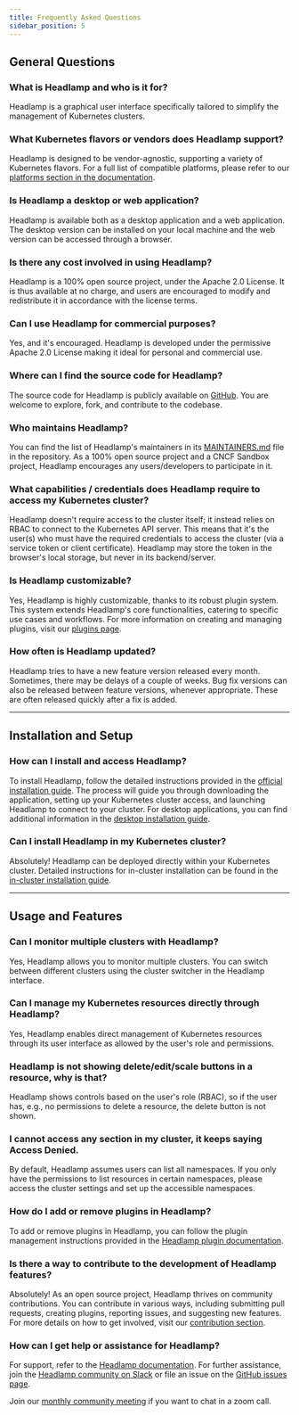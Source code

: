 ```yaml
---
title: Frequently Asked Questions
sidebar_position: 5
---
```


## General Questions

### What is Headlamp and who is it for?

Headlamp is a graphical user interface specifically tailored to simplify the management of Kubernetes clusters.

### What Kubernetes flavors or vendors does Headlamp support?

Headlamp is designed to be vendor-agnostic, supporting a variety of Kubernetes flavors. For a full list of compatible platforms, please refer to our [platforms section in the documentation](./platforms.md).

### Is Headlamp a desktop or web application?

Headlamp is available both as a desktop application and a web application. The desktop version can be installed on your local machine and the web version can be accessed through a browser.

### Is there any cost involved in using Headlamp?

Headlamp is a 100% open source project, under the Apache 2.0 License. It is thus available at no charge, and users are encouraged to modify and redistribute it in accordance with the license terms.

### Can I use Headlamp for commercial purposes?

Yes, and it's encouraged. Headlamp is developed under the permissive Apache 2.0 License making it ideal for personal and commercial use.

### Where can I find the source code for Headlamp?

The source code for Headlamp is publicly available on [GitHub](https://github.com/headlamp-k8s/headlamp). You are welcome to explore, fork, and contribute to the codebase.

### Who maintains Headlamp?

You can find the list of Headlamp's maintainers in its [MAINTAINERS.md](https://github.com/headlamp-k8s/headlamp/blob/main/MAINTAINERS.md) file in the repository. As a 100% open source project and a CNCF Sandbox project, Headlamp encourages any users/developers to participate in it.

### What capabilities / credentials does Headlamp require to access my Kubernetes cluster?

Headlamp doesn't require access to the cluster itself; it instead relies on RBAC to connect to the Kubernetes API server. This means that it's the user(s) who must have the required credentials to access the cluster (via a service token or client certificate). Headlamp may store the token in the browser's local storage, but never in its backend/server.

### Is Headlamp customizable?

Yes, Headlamp is highly customizable, thanks to its robust plugin system. This system extends Headlamp's core functionalities, catering to specific use cases and workflows. For more information on creating and managing plugins, visit our [plugins page](./development/plugins/building.md).

### How often is Headlamp updated?

Headlamp tries to have a new feature version released every month. Sometimes, there may be delays of a couple of weeks. Bug fix versions can also be released between feature versions, whenever appropriate. These are often released quickly after a fix is added.

---

## Installation and Setup

### How can I install and access Headlamp?

To install Headlamp, follow the detailed instructions provided in the [official installation guide](./installation/index.mdx). The process will guide you through downloading the application, setting up your Kubernetes cluster access, and launching Headlamp to connect to your cluster. For desktop applications, you can find additional information in the [desktop installation guide](./installation/desktop/index.mdx).

### Can I install Headlamp in my Kubernetes cluster?

Absolutely! Headlamp can be deployed directly within your Kubernetes cluster. Detailed instructions for in-cluster installation can be found in the [in-cluster installation guide](./installation/in-cluster/index.md).

---

## Usage and Features

### Can I monitor multiple clusters with Headlamp?

Yes, Headlamp allows you to monitor multiple clusters. You can switch between different clusters using the cluster switcher in the Headlamp interface.

### Can I manage my Kubernetes resources directly through Headlamp?

Yes, Headlamp enables direct management of Kubernetes resources through its user interface as allowed by the user's role and permissions.

### Headlamp is not showing delete/edit/scale buttons in a resource, why is that?

Headlamp shows controls based on the user's role (RBAC), so if the user has, e.g., no permissions to delete a resource, the delete button is not shown.

### I cannot access any section in my cluster, it keeps saying Access Denied.

By default, Headlamp assumes users can list all namespaces. If you only have the permissions to list resources in certain namespaces, please access the cluster settings and set up the accessible namespaces.

### How do I add or remove plugins in Headlamp?

To add or remove plugins in Headlamp, you can follow the plugin management instructions provided in the [Headlamp plugin documentation](./development/plugins/index.md).

### Is there a way to contribute to the development of Headlamp features?

Absolutely! As an open source project, Headlamp thrives on community contributions. You can contribute in various ways, including submitting pull requests, creating plugins, reporting issues, and suggesting new features. For more details on how to get involved, visit our [contribution section](./contributing.md).

### How can I get help or assistance for Headlamp?

For support, refer to the [Headlamp documentation](./development/index.md). For further assistance, join the [Headlamp community on Slack](https://kubernetes.slack.com/messages/headlamp) or file an issue on the [GitHub issues page](https://github.com/headlamp-k8s/headlamp/issues).

Join our [monthly community meeting](https://zoom-lfx.platform.linuxfoundation.org/meetings/headlamp) if you want to chat in a zoom call.
